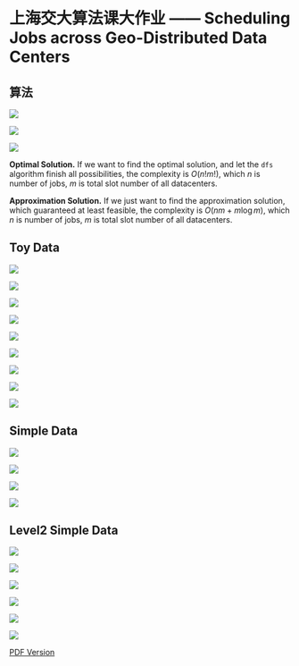# 上海交大算法课大作业 —— Scheduling Jobs across Geo-Distributed Data Centers

## 算法

![](readme/Algorithm1.png)

![](readme/Algorithm2.png)

![](readme/Algorithm3.png)

**Optimal Solution.** If we want to find the optimal solution,
and let the `dfs` algorithm finish all possibilities,
the complexity is $O(n!m!)$,
which $n$ is number of jobs, $m$ is total slot number of all datacenters.

**Approximation Solution.** If we just want to find the approximation solution,
which guaranteed at least feasible,
the complexity is $O(nm + m \log m)$,
which $n$ is number of jobs, $m$ is total slot number of all datacenters.

## Toy Data

![](readme/ToyData-datacenters.png)

![](readme/ToyData-task-A.png)

![](readme/ToyData-task-B.png)

![](readme/ToyData-task-C.png)

![](readme/ToyData-task-D.png)

![](readme/ToyData-task-E.png)

![](readme/ToyData-task-F.png)

![](readme/ToyData-timingBest.png)

![](readme/ToyData-timing.png)


## Simple Data

![](readme/SimpleData-datacenters.png)

![](readme/SimpleData-task-A.png)

![](readme/SimpleData-task-B.png)

![](readme/SimpleData-timingBest.png)


## Level2 Simple Data

![](readme/Level2SimpleData-datacenters.png)

![](readme/Level2SimpleData-task-A.png)

![](readme/Level2SimpleData-task-B.png)

![](readme/Level2SimpleData-task-C.png)

![](readme/Level2SimpleData-timingBest.png)

![](readme/Level2SimpleData-timing.png)


[PDF Version](readme/main.pdf)